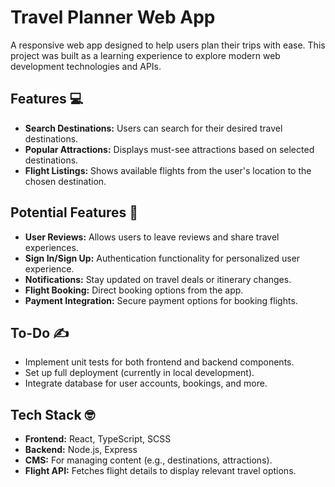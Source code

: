 # Travel Planner Web App

A responsive web app designed to help users plan their trips with ease. This project was built as a learning experience to explore modern web development technologies and APIs.

## Features 💻

- **Search Destinations:** Users can search for their desired travel destinations.
- **Popular Attractions:** Displays must-see attractions based on selected destinations.
- **Flight Listings:** Shows available flights from the user's location to the chosen destination.

## Potential Features 🚀

- **User Reviews:** Allows users to leave reviews and share travel experiences.
- **Sign In/Sign Up:** Authentication functionality for personalized user experience.
- **Notifications:** Stay updated on travel deals or itinerary changes.
- **Flight Booking:** Direct booking options from the app.
- **Payment Integration:** Secure payment options for booking flights.

## To-Do ✍️

- Implement unit tests for both frontend and backend components.
- Set up full deployment (currently in local development).
- Integrate database for user accounts, bookings, and more.

## Tech Stack 🤓

- **Frontend:** React, TypeScript, SCSS
- **Backend:** Node.js, Express
- **CMS:** For managing content (e.g., destinations, attractions).
- **Flight API:** Fetches flight details to display relevant travel options.

